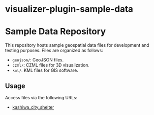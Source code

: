 # visualizer-plugin-sample-data

# Sample Data Repository

This repository hosts sample geospatial data files for development and testing purposes. Files are organized as follows:
- `geojson/`: GeoJSON files.
- `czml/`: CZML files for 3D visualization.
- `kml/`: KML files for GIS software.

## Usage
Access files via the following URLs:
- [kashiwa_city_shelter](https://reearth.github.io/visualizer-plugin-sample-data/public/geojson/12217_kashiwa-shi_city_2020_shelter.geojson)